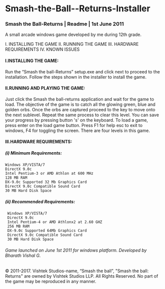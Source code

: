# Smash-the-Ball--Returns-Installer

### Smash the Ball-Returns               |                   Readme                        |              1st June 2011


A small arcade windows game developed by me during 12th grade.


I.  INSTALLING THE GAME
II.  RUNNING THE GAME
III. HARDWARE REQUIREMENTS
IV. KNOWN ISSUES


#### I.INSTALLING THE GAME:
Run the “Smash the ball-Returns” setup.exe and click next to proceed to the installation. Follow the steps shown in the installer to install the game.


#### II.RUNNING AND PLAYING THE GAME:
Just click the Smash the ball-returns application and wait for the game to load. The objective of the game is to catch all the glowing green, blue and golden orbs. Once the orbs are captured proceed to the key to move onto the next sublevel. Repeat the same process to clear this level. You can save your progress by pressing button 's' on the keyboard. To load a game, press enter on the load game button. Press F1 for help esc to exit to windows, F4 for toggling the screen. There are four levels in this game. 



#### III.HARDWARE REQUIREMENTS:

##### (i) Minimum Requirements:
    Windows XP/VISTA/7
    DirectX 9.0c
    Intel Pentium-3 or AMD Athlon at 600 MHz
    128 MB RAM
    DX-9.0c Supported 32 Mb Graphics Card 	
    DirectX 9.0c Compatible Sound Card
    30 MB Hard Disk Space


##### (ii) Recommended Requirements:
     Windows XP/VISTA/7
     DirectX 9.0c
     Intel Pentium-4 or AMD Athlonx2 at 2.60 GHZ
     256 MB RAM
     DX-9.0c Supported 64Mb Graphics Card 	
     DirectX 9.0c Compatible Sound Card
     30 MB Hard Disk Space



###### Game launched on June 1st 2011 for windows platform. Developed by Bharath Vishal G.



© 2011-2017. Vishtek Studios-name, “Smash the ball”, "Smash the ball: Returns" are owned by Vishtek Studios LLP. All Rights Reserved. No part of the game may be reproduced in any manner.
